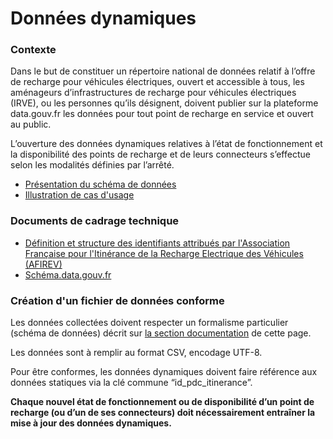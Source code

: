 # Données dynamiques

### Contexte

Dans le but de constituer un répertoire national de données relatif à l’offre de recharge pour véhicules électriques, ouvert et accessible à tous, les aménageurs d’infrastructures de recharge pour véhicules électriques (IRVE), ou les personnes qu’ils désignent, doivent publier sur la plateforme data.gouv.fr les données pour tout point de recharge en service et ouvert au public.&#x20;

L’ouverture des données dynamiques relatives à l’état de fonctionnement et la disponibilité des points de recharge et de leurs connecteurs s’effectue selon les modalités définies par l’arrêté.&#x20;

* [Présentation du schéma de données](https://doc.transport.data.gouv.fr/producteurs/infrastructures-de-recharge-de-vehicules-electriques-irve/donnees-dynamiques/presentation-du-schema)
* [Illustration de cas d'usage](https://doc.transport.data.gouv.fr/producteurs/infrastructures-de-recharge-de-vehicules-electriques-irve/donnees-dynamiques/cas-dusage)

### Documents de cadrage technique

* [Définition et structure des identifiants attribués par l'Association Française pour l'Itinérance de la Recharge Electrique des Véhicules (AFIREV)](http://www.afirev.fr/fr/informations-generales/)
* [Schéma.data.gouv.fr](https://schema.data.gouv.fr/etalab/schema-irve/)

### Création d'un fichier de données conforme

Les données collectées doivent respecter un formalisme particulier (schéma de données) décrit sur [la section documentation](https://schema.data.gouv.fr/etalab/schema-irve/latest/documentation.html) de cette page.

Les données sont à remplir au format CSV, encodage UTF-8.

Pour être conformes, les données dynamiques doivent faire référence aux données statiques via la clé commune  “id\_pdc\_itinerance”.&#x20;

**Chaque nouvel état de fonctionnement ou de disponibilité d’un point de recharge (ou d’un de ses connecteurs) doit nécessairement entraîner la mise à jour des données dynamiques.**
